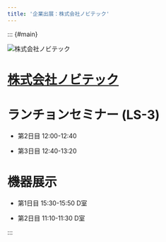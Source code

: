 ```yaml
---
title: '企業出展：株式会社ノビテック'
---
```


::: {#main}

![株式会社ノビテック](images/sponsors/nobby.png)

# [株式会社ノビテック](https://www.nobby.jp/)

# ランチョンセミナー (LS-3) <i class="fas fa-utensils"></i>

- 第2日目 12:00-12:40

- 第3日目 12:40-13:20

# 機器展示 <i class="fas fa-flask"></i>

- 第1日目 15:30-15:50 D室

- 第2日目 11:10-11:30 D室


:::

